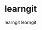 <!--
 * @Descripttion: 
 * @Author: voanit
 * @Date: 2021-03-25 20:03:19
 * @LastEditors: voanit
 * @LastEditTime: 2021-03-25 20:07:53
-->
# learngit
learngit
learngit